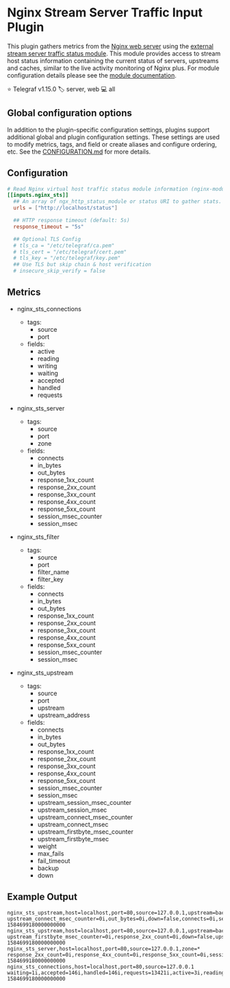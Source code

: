 # Nginx Stream Server Traffic Input Plugin

This plugin gathers metrics from the [Nginx web server][nginx] using the
[external stream server traffic status module][ssts_module]. This module provides
access to stream host status information containing the current status of
servers, upstreams and caches, similar to the live activity monitoring of
Nginx plus. For module configuration details please see the
[module documentation][module_doc].

⭐ Telegraf v1.15.0
🏷️ server, web
💻 all

[nginx]: https://www.nginx.com
[ssts_module]: https://github.com/vozlt/nginx-module-sts
[module_doc]: https://github.com/vozlt/nginx-module-sts#synopsis

## Global configuration options <!-- @/docs/includes/plugin_config.md -->

In addition to the plugin-specific configuration settings, plugins support
additional global and plugin configuration settings. These settings are used to
modify metrics, tags, and field or create aliases and configure ordering, etc.
See the [CONFIGURATION.md][CONFIGURATION.md] for more details.

[CONFIGURATION.md]: ../../../docs/CONFIGURATION.md#plugins

## Configuration

```toml @sample.conf
# Read Nginx virtual host traffic status module information (nginx-module-sts)
[[inputs.nginx_sts]]
  ## An array of ngx_http_status_module or status URI to gather stats.
  urls = ["http://localhost/status"]

  ## HTTP response timeout (default: 5s)
  response_timeout = "5s"

  ## Optional TLS Config
  # tls_ca = "/etc/telegraf/ca.pem"
  # tls_cert = "/etc/telegraf/cert.pem"
  # tls_key = "/etc/telegraf/key.pem"
  ## Use TLS but skip chain & host verification
  # insecure_skip_verify = false
```

## Metrics

- nginx_sts_connections
  - tags:
    - source
    - port
  - fields:
    - active
    - reading
    - writing
    - waiting
    - accepted
    - handled
    - requests

- nginx_sts_server
  - tags:
    - source
    - port
    - zone
  - fields:
    - connects
    - in_bytes
    - out_bytes
    - response_1xx_count
    - response_2xx_count
    - response_3xx_count
    - response_4xx_count
    - response_5xx_count
    - session_msec_counter
    - session_msec

- nginx_sts_filter
  - tags:
    - source
    - port
    - filter_name
    - filter_key
  - fields:
    - connects
    - in_bytes
    - out_bytes
    - response_1xx_count
    - response_2xx_count
    - response_3xx_count
    - response_4xx_count
    - response_5xx_count
    - session_msec_counter
    - session_msec

- nginx_sts_upstream
  - tags:
    - source
    - port
    - upstream
    - upstream_address
  - fields:
    - connects
    - in_bytes
    - out_bytes
    - response_1xx_count
    - response_2xx_count
    - response_3xx_count
    - response_4xx_count
    - response_5xx_count
    - session_msec_counter
    - session_msec
    - upstream_session_msec_counter
    - upstream_session_msec
    - upstream_connect_msec_counter
    - upstream_connect_msec
    - upstream_firstbyte_msec_counter
    - upstream_firstbyte_msec
    - weight
    - max_fails
    - fail_timeout
    - backup
    - down

## Example Output

```text
nginx_sts_upstream,host=localhost,port=80,source=127.0.0.1,upstream=backend_cluster,upstream_address=1.2.3.4:8080 upstream_connect_msec_counter=0i,out_bytes=0i,down=false,connects=0i,session_msec=0i,upstream_session_msec=0i,upstream_session_msec_counter=0i,upstream_connect_msec=0i,upstream_firstbyte_msec_counter=0i,response_3xx_count=0i,session_msec_counter=0i,weight=1i,max_fails=1i,backup=false,upstream_firstbyte_msec=0i,in_bytes=0i,response_1xx_count=0i,response_2xx_count=0i,response_4xx_count=0i,response_5xx_count=0i,fail_timeout=10i 1584699180000000000
nginx_sts_upstream,host=localhost,port=80,source=127.0.0.1,upstream=backend_cluster,upstream_address=9.8.7.6:8080 upstream_firstbyte_msec_counter=0i,response_2xx_count=0i,down=false,upstream_session_msec_counter=0i,out_bytes=0i,response_5xx_count=0i,weight=1i,max_fails=1i,fail_timeout=10i,connects=0i,session_msec_counter=0i,upstream_session_msec=0i,in_bytes=0i,response_1xx_count=0i,response_3xx_count=0i,response_4xx_count=0i,session_msec=0i,upstream_connect_msec=0i,upstream_connect_msec_counter=0i,upstream_firstbyte_msec=0i,backup=false 1584699180000000000
nginx_sts_server,host=localhost,port=80,source=127.0.0.1,zone=* response_2xx_count=0i,response_4xx_count=0i,response_5xx_count=0i,session_msec_counter=0i,in_bytes=0i,out_bytes=0i,session_msec=0i,response_1xx_count=0i,response_3xx_count=0i,connects=0i 1584699180000000000
nginx_sts_connections,host=localhost,port=80,source=127.0.0.1 waiting=1i,accepted=146i,handled=146i,requests=13421i,active=3i,reading=0i,writing=2i 1584699180000000000
```
